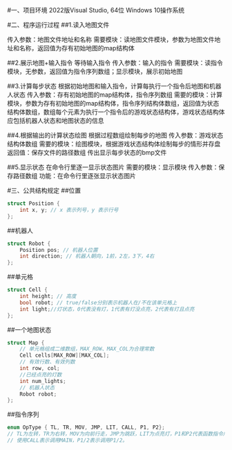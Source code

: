 <!--
#参数
同层的：向右下，x+85，y+25
向左下：x-80，y+20
叠层：y-70
-->
#一、项目环境
2022版Visual Studio, 64位 Windows 10操作系统
<!--
#小组成员及项目分工
王思图：绘制模块、显示模块、写文档、过程设计、文件结构设计
-->

#二、程序运行过程
##1.读入地图文件

传入参数：地图文件地址和名称
需要模块：读地图文件模块，参数为地图文件地址和名称，返回值为存有初始地图的map结构体

##2.展示地图+输入指令
等待输入指令
传入参数：输入的指令
需要模块：读指令模块，无参数，返回值为指令序列数组；显示模块，展示初始地图

##3.计算每步状态
根据初始地图和输入指令，计算每执行一个指令后地图和机器人状态
传入参数：存有初始地图的map结构体，指令序列数组
需要的模块：计算模块，参数为存有初始地图的map结构体，指令序列结构体数组，返回值为状态结构体数组，数组每个元素为执行一个指令后的游戏状态结构体，游戏状态结构体应包括机器人状态和地图状态的信息

##4.根据输出的计算状态绘图
根据过程数组绘制每步的地图
传入参数：游戏状态结构体数组
需要的模块：绘图模块，根据游戏状态结构体绘制每步的情形并存盘
返回值：保存文件的路径数组
传出显示每步状态的bmp文件

##5.显示状态
在命令行里逐一显示状态图片
需要的模块：显示模块
传入参数：保存路径数组
功能：在命令行里逐张显示状态图片

#三、公共结构规定
##位置
```cpp
struct Position {
	int x, y; // x 表示列号，y 表示行号 
};
```
##机器人
```cpp
struct Robot {
	Position pos; // 机器人位置 
	int direction; // 机器人朝向，1前，2左，3下，4右
};
```

##单元格
```cpp
struct Cell {
	int height; // 高度 
	bool robot; // true/false分别表示机器人在/不在该单元格上
	int light;//灯状态，0代表没有灯，1代表有灯没点亮，2代表有灯且点亮
};
```
##一个地图状态
```cpp
struct Map {
	// 单元格组成二维数组，MAX_ROW、MAX_COL为合理常数 
	Cell cells[MAX_ROW][MAX_COL]; 
	// 有效行数、有效列数
	int row, col; 
	//已经点亮的灯数
	int num_lights;
	// 机器人状态
	Robot robot;
};
```
##指令序列
```cpp
enum OpType { TL, TR, MOV, JMP, LIT, CALL, P1, P2}; 
// TL为左转，TR为右转，MOV为向前行走，JMP为跳跃，LIT为点亮灯，P1和P2代表函数指令序列； 
// 使用CALL表示调用MAIN，P1/2表示调用P1/2。
```
<!--
#四、代码结构
##draw.h
包含绘制单步状态模块
实现为draw()函数
参数：n(int), rock_indexies(int*), WritePath(char*)
第一个代表共有n个石块
第二个代表每一个石块的偏移量，按顺序存储
第三个代表存储图片的路径和名称
-->